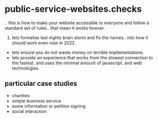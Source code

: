 # public-service-websites.checks
.. this is how to make your website accessible to everyone and follow a standard set of rules.. that mean it works forever. 

1. lets formalise last nights brain storm and fix the names.. into how it should work even now in 2022.
- lets ensure you do not waste money on terrible implementations.
- lets provide an experience that works from the slowest connection to the fastest. and uses the minimal amount of javascript. and web technologies.

## particular case studies

- charities
- simple business service
- some information or petition signing
- social interaction

